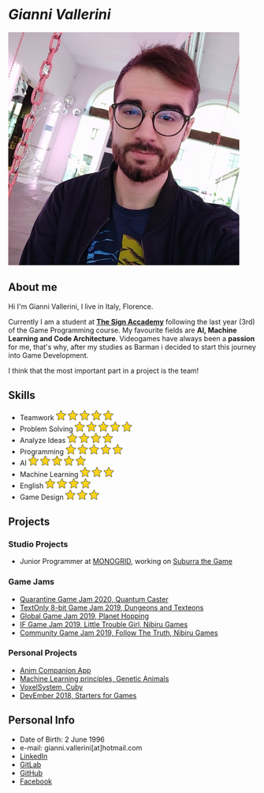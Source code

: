 # ___Gianni Vallerini___

![](gianni_vallerini.jpg)

## __About me__
Hi I'm Gianni Vallerini, I live in Italy, Florence.

Currently I am a student at [__The Sign Accademy__](https://thesign.academy/) following the last year (3rd) of the Game Programming course.
My favourite fields are __AI, Machine Learning and Code Architecture__.
Videogames have always been a __passion__ for me, that's why, after my studies as Barman i decided to start this journey into Game Development.

I think that the most important part in a project is the team!

## __Skills__
- Teamwork          ![](star.png) ![](star.png) ![](star.png) ![](star.png) ![](star.png)
- Problem Solving   ![](star.png) ![](star.png) ![](star.png) ![](star.png) ![](star.png)
- Analyze Ideas     ![](star.png) ![](star.png) ![](star.png) ![](star.png)
- Programming       ![](star.png) ![](star.png) ![](star.png) ![](star.png) ![](star.png)
- AI                ![](star.png) ![](star.png) ![](star.png) ![](star.png) ![](star.png)
- Machine Learning  ![](star.png) ![](star.png) ![](star.png)
- English           ![](star.png) ![](star.png) ![](star.png) ![](star.png)
- Game Design       ![](star.png) ![](star.png) ![](star.png)

## __Projects__
### __Studio Projects__
- Junior Programmer at [MONOGRID](http://mono-grid.com/en/), working on [Suburra the Game](https://play.google.com/store/apps/details?id=com.cattleya.suburra.paid&hl=it)

### __Game Jams__
- [Quarantine Game Jam 2020, Quantum Caster](https://gianni-vallerini.itch.io/quantumcaster)
- [TextOnly 8-bit Game Jam 2019, Dungeons and Texteons](https://gianni-vallerini.itch.io/dungeons-and-texteons)
- [Global Game Jam 2019, Planet Hopping](https://gitlab.com/GianniVallerini/ggj-2019---le-quinte)
- [IF Game Jam 2019, Little Trouble Girl, Nibiru Games](https://internetfestival.itch.io/little-trouble-girl-if-game-jam-rulez-2019)
- [Community Game Jam 2019, Follow The Truth, Nibiru Games](https://gianni-vallerini.itch.io/follow-the-truth)

### __Personal Projects__
- [Anim Companion App](https://play.google.com/store/apps/details?id=com.giannivalleriniprivate.animcompanion&hl=it)
- [Machine Learning principles, Genetic Animals](https://gitlab.com/GianniVallerini/geneticanimalsproject) 
- [VoxelSystem, Cuby](https://gitlab.com/GianniVallerini/rtlscuby)
- [DevEmber 2018, Starters for Games](https://gitlab.com/GianniVallerini/devember-2018---starters-for-games)

## __Personal Info__
- Date of Birth: 2 June 1996
- e-mail: gianni.vallerini[at]hotmail.com
- [LinkedIn](https://www.linkedin.com/in/gianni-vallerini-a7a948164/?locale=en_US)
- [GitLab](https://gitlab.com/GianniVallerini)
- [GitHub](https://github.com/gianni173)
- [Facebook](https://www.facebook.com/gianni.vallerini)
